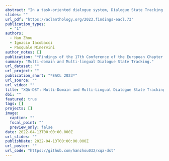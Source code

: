 ```yaml
---
abstract: "In a task-oriented dialogue system, Dialogue State Tracking (DST) keeps track of all important information by filling slots with values given through the conversation. Existing methods generally rely on a predefined set of values and struggle to generalise to previously unseen slots in new domains. In this paper, we propose a multi-domain and multi-lingual dialogue state tracker in a neural reading comprehension approach. Our approach fills the slot values using span prediction, where the values are extracted from the dialogue itself. With a novel training strategy and an independent domain classifier, empirical results demonstrate that our model is a domain-scalable and open-vocabulary model that achieves 53.2% Joint Goal Accuracy (JGA) on MultiWOZ 2.1. We show its competitive transferability by zero-shot domain-adaptation experiments on MultiWOZ 2.1 with an average JGA of 31.6% for five domains. In addition, it achieves cross-lingual transfer with state-of-the-art zero-shot results, 64.9% JGA from English to German and 68.6% JGA from English to Italian on WOZ 2.0."
slides: ""
url_pdf: "https://aclanthology.org/2023.findings-eacl.73"
publication_types:
  - "1"
authors:
  - Han Zhou
  - Ignacio Iacobacci
  - Pasquale Minervini
author_notes: []
publication: "*Findings of the 17th Conference of the European Chapter of the Association for Computational Linguistics (EACL), 2023.*"
summary: "Multi-domain and Multi-lingual Dialogue State Tracking."
url_dataset: ""
url_project: ""
publication_short: "*EACL 2023*"
url_source: ""
url_video: ""
title: "XQA-DST: Multi-Domain and Multi-Lingual Dialogue State Tracking"
doi: ""
featured: true
tags: []
projects: []
image:
  caption: ""
  focal_point: ""
  preview_only: false
date: 2022-04-13T00:00:00.000Z
url_slides: ""
publishDate: 2022-04-13T00:00:00.000Z
url_poster: ""
url_code: "https://github.com/hanzhou032/xqa-dst"
---
```

